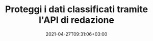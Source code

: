 ---
############################# Static ############################
layout: "product"
date: 2021-04-27T09:31:06+03:00
draft: false

product: "Redaction"
product_tag: "redaction"
platform: ".NET"
platform_tag: "net"

############################# Head ############################
head_title: "API di redazione C# .NET | Nascondi testo privato da PDF Word Excel immagini"
head_description: "API di redazione dei documenti per .NET. Modifica, nascondi o rimuovi contenuti sensibili da PDF, Microsoft Word, Excel, presentazioni e immagini raster."

############################# Header ############################
title: "Proteggi i dati classificati tramite l'API di redazione"
description: "Modifica, nascondi o rimuovi contenuti e metadati sensibili da documenti, fogli di lavoro, presentazioni, PDF e file di immagini raster utilizzando l'API .NET."
button:
    enable: true

############################# SubMenu ############################
submenu:
    enable: true
    
    left:
        img_alt: "GroupDocs.Redaction for .NET"
        image: "https://www.groupdocs.cloud/templates/groupdocs/images/product-logos/groupdocs-redaction-net.png"
        product: "GroupDocs.Redaction"
        platform: ".NET"

    middle:
        button:
            # button loop
            - link: "#overview"
              text: "Panoramica"

            # button loop
            - link: "#features"
              text: "Caratteristiche"

            # button loop
            - link: "#support"
              text: "Supporto"

            # button loop
            - link: "https://products.groupdocs.app/redaction"
              text: "Dimostrazione dal vivo"

            # button loop
            - link: "https://purchase.groupdocs.com/pricing/redaction/net"
              text: "Prezzi"

    right:
        link_download: "https://downloads.groupdocs.com/redaction"
        link_learn: "https://docs.groupdocs.com/redaction/net/"
        link_buy: "https://purchase.groupdocs.com"

############################# Overview ############################
overview:
    enable: true
    content: |
      GroupDocs.Redaction for .NET è una libreria API che consente di cancellare dati sensibili e classificati da vari formati di file, come Microsoft Word, Excel, PowerPoint e PDF. L'unica interfaccia indipendente dal formato della nostra API di redazione supporta la redazione di vari tipi, ad esempio la redazione del testo, la redazione dei metadati, la redazione delle annotazioni e la redazione di documenti tabulari. L'API GroupDocs.Redaction for .NET consente inoltre di oscurare i file protetti da password. Puoi salvare il documento nel suo formato originale e creare un documento PDF igienizzato con immagini raster delle pagine originali.
    tabs:
      enable: true
      
      ## TAB ONE ##
      tab_one:
        description: |
          Di seguito è riportata una panoramica di GroupDocs.Redaction per .NET:
      
        right:
          enable: true
          icon: "fab fa-html5"
          title: "Panoramica"
          content: |
            * Redigere testo
            * Redigere i metadati
            * Redigere annotazione
            * Redigere un documento tabulare
            * Oscurare i file protetti
            * Personalizzazione
      
      ## TAB TWO ##
      tab_two:
        description: |
          GroupDocs.Redaction per .NET supporta i seguenti [formati di file di documento](https://docs.groupdocs.com/redaction//supported-document-formats/net):

        right:
          enable: true
          table:
            # table loop
            - title: "Redigere testo, metadati e commenti"
              content: |
                * **Word**: DOC, DOCX, DOT, ODT, DOTX, DOCM, DOTM, RTF
                * **Excel**: XLS, XLSX, XLT, XLTX, XLSM, XLTM, CSV
                * **PowerPoint**: PPT, PPTX, PPS, PPSX, POTX, PPTM, PPSM, POTM
                * **Layout fisso**: PDF
                * **Immagini raster**: JPG, BMP, PNG, GIF, TIFF

      ## TAB THREE ##
      tab_three:
        description: |
          GroupDocs.Redaction for .NET supporta i seguenti sistemi operativi, framework e gestori di pacchetti:
        
        left:
          enable: true
          table:
            # table loop
            - icon: "fab fa-windows"
              title: "Sistemi operativi"
              content: |
                * Windows Desktop
                * Windows Server
                * Windows Azure
                * Linux

            # table loop
            - icon: "fas fa-code"
              title: "Framework supportati"
              content: |
                * .NET Framework 2.0 o superiore
                * .NET Standard 2.0
                * .NET Core 2.0

        right:
          enable: true
          table:
            # table loop
            - icon: "fax box veloce"
              title: "Gestore pacchetti"
              content: |
                * NuGet

            # table loop
            - icon: "fa-tools veloci"
              title: "Ambienti di sviluppo"
              content: |
                * Microsoft Visual Studio
                * Xamarin.Android
                * Xamarin.IOS
                * Xamarin.Mac
                * MonoDevelop

############################# Features ############################
features:
    enable: true
    title: "GroupDocs.Redaction per .NET Caratteristiche"

    feature:
      # feature loop
      - icon: "fas fa-copy"
        content: "Esegui una ricerca con distinzione tra maiuscole e minuscole per la redazione esatta"

      # feature loop
      - icon: "fas fa-eye"
        content: "Usa la casella di colore per nascondere il testo redatto invece della sostituzione delle stringhe"

      # feature loop
      - icon: "fas fa-bolt"
        content: "Individua e oscura qualsiasi testo utilizzando la ricerca con espressioni regolari"
      
      # feature loop
      - icon: "fas fa-file-powerpoint"
        content: "Filtra tutte o una combinazione di informazioni classificate sui metadati del documento"

      # feature loop
      - icon: "fas fa-code"
        content: "Cancella rapidamente le informazioni complete sui metadati di un documento specifico"

      # feature loop
      - icon: "fas fa-cloud"
        content: "Imposta l'ambito della redazione su un foglio di lavoro e/o una colonna specifici in Excel"

      # feature loop
      - icon: "fas fa-remove-format"
        content: "Rimuovi tutti o specifici commenti e altre annotazioni dal documento"

      # feature loop
      - icon: "fas fa-comment-slash"
        content: "Cerca e rimuovi dati sensibili dal testo dell'annotazione"

      # feature loop
      - icon: "fas fa-location-arrow"
        content: "Capacità di lavorare con i propri formati e redazioni"

      # feature loop
      - icon: "fas fa-border-all"
        content: "Supporto per formati di immagini raster e redazioni di regioni di immagini"

      # feature loop
      - icon: "fas fa-wrench"
        content: "Specificare una serie di regole di redazione (policy) nel file XML"

      # feature loop
      - icon: "fas fa-columns"
        content: "Specifica l'intervallo di pagine e il livello di conformità PDF durante la conversione a PDF"

      # feature loop
      - icon: "fas fa-file-word"
        content: "Modifica o elimina EXIF metadati dai file di immagine"

      # feature loop
      - icon: "fas fa-envelope"
        content: "Oscura le immagini incorporate nei PDF, Word e nei documenti di presentazione"

      # feature loop
      - icon: "fas fa-print"
        content: "Salvare una politica di redazione come file XML"

    more_feature:
      # more_feature_loop
      - title: "Redigete i vostri dati classificati con facilità e controllo"
        content: |
          L'API GroupDocs.Redaction for .NET ti garantisce il controllo completo su come nascondere o cancellare le tue importanti informazioni classificate dal documento supportato. Usare la nostra API di redazione è piuttosto semplice e diretto.  

          Nel seguente esempio, carichiamo un documento supportato, cancelliamo qualsiasi testo, abbinando «2 cifre, spazio o niente, 2 cifre, ancora spazio e 6 cifre» (ad esempio 12 34 567890) con una casella di colore blu utilizzando C#. Fatto ciò, salva il documento nel suo formato originale rinominandolo con l'aggiunta del suffisso «Redacted»:

          ```cs
          // Crea un'istanza della classe Redactor
          using (Redactor redactor = new Redactor("sample.docx"))
          {
            // Applica la redazione
            redactor.Apply(new RegexRedaction("\\d{2}\\s*\\d{2}[^\\d]*\\d{6}", new ReplacementOptions(System.Drawing.Color.Blue)));
            redactor.Save();
          }
          ```

############################# Support ############################
support:
    enable: true

############################# Solutions ############################
solutions:
    enable: true
    title: "GroupDocs.Redaction offre API per la visualizzazione di documenti per altri ambienti di sviluppo diffusi"

    solution:
        # solution loop
        - img_alt: "GroupDocs.Redaction for .NET"
          image: "/border/groupdocs-redaction-net.svg"
          product: "GroupDocs.Redaction"
          platform: ".NET"
          link: "/redaction/net/"

        # solution loop
        - img_alt: "GroupDocs.Redaction for Java"
          image: "/border/groupdocs-redaction-java.svg"
          product: "GroupDocs.Redaction"
          platform: "Java"
          link: "/redaction/java/"

############################# Back to top ###############################
back_to_top:
  enable: true
---